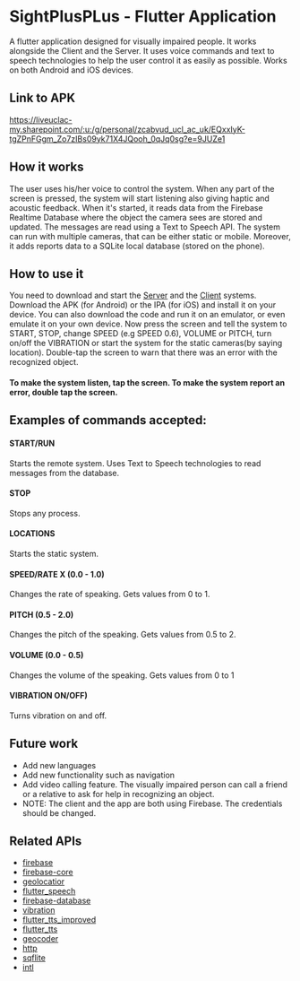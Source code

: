 # SightPlusPLus - Flutter Application

A flutter application designed for visually impaired people. It works alongside the Client and the Server. It uses voice commands and text to speech technologies to help the user control it as easily as possible. Works on both Android and iOS devices.

## Link to APK

https://liveuclac-my.sharepoint.com/:u:/g/personal/zcabvud_ucl_ac_uk/EQxxIyK-tgZPnFGgm_Zo7zIBs09yk71X4JQooh_0qJq0sg?e=9JUZe1

## How it works

The user uses his/her voice to control the system. When any part of the screen is pressed, the system will start listening also giving haptic and acoustic feedback. When it's started, it reads data from the Firebase Realtime Database where the object the camera sees are stored and updated. The messages are read using a Text to Speech API. The system can run with multiple cameras, that can be either static or mobile. Moreover, it adds reports data to a SQLite local database (stored on the phone).

## How to use it

You need to download and start the [Server](https://github.com/SightPlusPlus/SightPlusPlus-Server) and the [Client](https://github.com/SightPlusPlus/SightPlusPlus-Client) systems.
Download the APK (for Android) or the IPA (for iOS) and install it on your device. You can also download the code and run it on an emulator, or even emulate it on your own device. Now press the screen and tell the system to START, STOP, change SPEED (e.g SPEED 0.6), VOLUME or PITCH, turn on/off the VIBRATION or start the system for the static cameras(by saying location). Double-tap the screen to warn that there was an error with the recognized object.
#### To make the system listen, tap the screen. To make the system report an error, double tap the screen.
## Examples of commands accepted:
#### START/RUN
Starts the remote system. Uses Text to Speech technologies to read messages from the database.
#### STOP
Stops any process.
#### LOCATIONS
Starts the static system.
#### SPEED/RATE X (0.0 - 1.0)
Changes the rate of speaking. Gets values from 0 to 1.
#### PITCH (0.5 - 2.0)
Changes the pitch of the speaking. Gets values from  0.5 to 2.
#### VOLUME (0.0 - 0.5)
Changes the volume of the speaking. Gets values from 0 to 1
#### VIBRATION ON/OFF)
Turns vibration on and off.

## Future work

- Add new languages
- Add new functionality such as navigation
- Add video calling feature. The visually impaired person can call a friend or a relative to ask for help in recognizing an object.
- NOTE: The client and the app are both using Firebase. The credentials should be changed.

## Related APIs

+ [firebase](https://pub.dev/packages/firebase)
+ [firebase-core](https://pub.dev/packages/firebase_core)
+ [geolocatior](https://pub.dev/packages/geolocator)
+ [flutter_speech](https://pub.dev/packages/flutter_speech)
+ [firebase-database](https://pub.dev/packages/firebase_database)
+ [vibration](https://pub.dev/packages/vibration)
+ [flutter_tts_improved](https://pub.dev/packages/flutter_tts_improved)
+ [flutter_tts](https://pub.dev/packages/flutter_tts)
+ [geocoder](https://pub.dev/packages/geocoder)
+ [http](https://pub.dev/packages/http)
+ [sqflite](https://pub.dev/packages/sqflite)
+ [intl](https://pub.dev/packages/intl)
